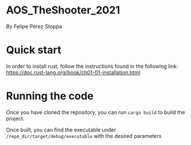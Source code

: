 # AOS_TheShooter_2021
By Felipe Perez Stoppa

# Quick start

In order to install rust, follow the instructions found in the following link: 
https://doc.rust-lang.org/book/ch01-01-installation.html

# Running the code
Once you have cloned the repository, you can run `cargo build` to build the project.

Once built, you can find the executable under `/repo_dir/target/debug/executable` with the desired parameters
